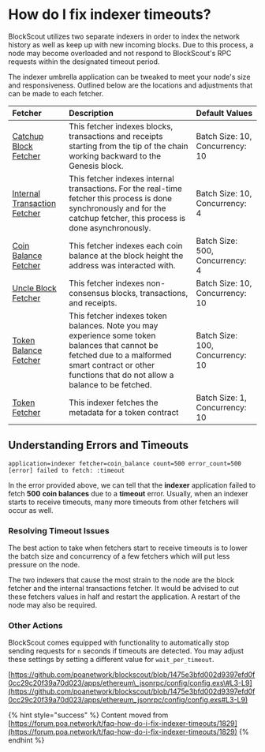 # How do I fix indexer timeouts?

BlockScout utilizes two separate indexers in order to index the network history as well as keep up with new incoming blocks. Due to this process, a node may become overloaded and not respond to BlockScout's RPC requests within the designated timeout period.

The indexer umbrella application can be tweaked to meet your node's size and responsiveness. Outlined below are the locations and adjustments that can be made to each fetcher.

| Fetcher | Description | Default Values |
| :--- | :--- | :--- |
| [Catchup Block Fetcher](https://github.com/poanetwork/blockscout/blob/1475e3bfd002d9397efd0f0cc29c20f39a70d023/apps/indexer/lib/indexer/block/catchup/fetcher.ex#L24) | This fetcher indexes blocks, transactions and receipts starting from the tip of the chain working backward to the Genesis block. | Batch Size: 10, Concurrency: 10 |
| [Internal Transaction Fetcher](https://github.com/poanetwork/blockscout/blob/1475e3bfd002d9397efd0f0cc29c20f39a70d023/apps/indexer/lib/indexer/internal_transaction/fetcher.ex#L20) | This fetcher indexes internal transactions. For the real-time fetcher this process is done synchronously and for the catchup fetcher, this process is done asynchronously. | Batch Size: 10, Concurrency: 4 |
| [Coin Balance Fetcher](https://github.com/poanetwork/blockscout/blob/1475e3bfd002d9397efd0f0cc29c20f39a70d023/apps/indexer/lib/indexer/coin_balance/fetcher.ex#L22) | This fetcher indexes each coin balance at the block height the address was interacted with. | Batch Size: 500, Concurrency: 4 |
| [Uncle Block Fetcher](https://github.com/poanetwork/blockscout/blob/1475e3bfd002d9397efd0f0cc29c20f39a70d023/apps/indexer/lib/indexer/block/uncle/fetcher.ex#L22) | This fetcher indexes non-consensus blocks, transactions, and receipts. | Batch Size: 10, Concurrency: 10 |
| [Token Balance Fetcher](https://github.com/poanetwork/blockscout/blob/1475e3bfd002d9397efd0f0cc29c20f39a70d023/apps/indexer/lib/indexer/token_balance/fetcher.ex#L29) | This fetcher indexes token balances. Note you may experience some token balances that cannot be fetched due to a malformed smart contract or other functions that do not allow a balance to be fetched. | Batch Size: 100, Concurrency: 10 |
| [Token Fetcher](https://github.com/poanetwork/blockscout/blob/1475e3bfd002d9397efd0f0cc29c20f39a70d023/apps/indexer/lib/indexer/token/fetcher.ex#L18) | This indexer fetches the metadata for a token contract | Batch Size: 1, Concurrency: 10 |

## Understanding Errors and Timeouts

`application=indexer fetcher=coin_balance count=500 error_count=500 [error] failed to fetch: :timeout`

In the error provided above, we can tell that the **indexer** application failed to fetch **500** **coin balances** due to a **timeout** error. Usually, when an indexer starts to receive timeouts, many more timeouts from other fetchers will occur as well.

### Resolving Timeout Issues

The best action to take when fetchers start to receive timeouts is to lower the batch size and concurrency of a few fetchers which will put less pressure on the node.

The two indexers that cause the most strain to the node are the block fetcher and the internal transactions fetcher. It would be advised to cut these fetchers values in half and restart the application. A restart of the node may also be required.

### Other  Actions

BlockScout comes equipped with functionality to automatically stop sending requests for `n` seconds if timeouts are detected. You may adjust these settings by setting a different value for `wait_per_timeout`.

[https://github.com/poanetwork/blockscout/blob/1475e3bfd002d9397efd0f0cc29c20f39a70d023/apps/ethereum\_jsonrpc/config/config.exs\#L3-L9](https://github.com/poanetwork/blockscout/blob/1475e3bfd002d9397efd0f0cc29c20f39a70d023/apps/ethereum_jsonrpc/config/config.exs#L3-L9)

{% hint style="success" %}
Content moved from [https://forum.poa.network/t/faq-how-do-i-fix-indexer-timeouts/1829](https://forum.poa.network/t/faq-how-do-i-fix-indexer-timeouts/1829)
{% endhint %}

